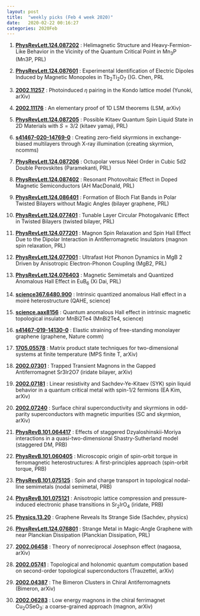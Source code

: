 ```yaml
---
layout: post
title:  "weekly picks (Feb 4 week 2020)"
date:   2020-02-22 00:16:27
categories: 2020Feb
---
```




1. **[PhysRevLett.124.087202](https://link.aps.org/doi/10.1103/PhysRevLett.124.087202)** : Helimagnetic Structure and Heavy-Fermion-Like Behavior in the Vicinity of the Quantum Critical Point in ${\mathrm{Mn}}_{3}\mathrm{P}$ (Mn3P, PRL)

1. **[PhysRevLett.124.087601](https://link.aps.org/doi/10.1103/PhysRevLett.124.087601)** : Experimental Identification of Electric Dipoles Induced by Magnetic Monopoles in ${\mathrm{Tb}}_{2}{\mathrm{Ti}}_{2}{\mathrm{O}}_{7}$ ()G. Chen, PRL

1. **[2002.11257](http://arxiv.org/abs/2002.11257)** : Photoinduced $\eta$ pairing in the Kondo lattice model (Yunoki, arXiv)

1. **[2002.11176](http://arxiv.org/abs/2002.11176)** : An elementary proof of 1D LSM theorems (LSM, arXiv)


1. **[PhysRevLett.124.087205](https://link.aps.org/doi/10.1103/PhysRevLett.124.087205)** : Possible Kitaev Quantum Spin Liquid State in 2D Materials with $S=3/2$ (kitaev yamaji, PRL)

1. **[s41467-020-14769-0](https://www.nature.com/articles/s41467-020-14769-0)** : Creating zero-field skyrmions in exchange-biased multilayers through X-ray illumination (creating skyrmion, ncomms)

1. **[PhysRevLett.124.087206](https://journals.aps.org/prl/pdf/10.1103/PhysRevLett.124.087206)** : Octupolar versus Néel Order in Cubic 5d2 Double Perovskites (Paramekanti, PRL)

1. **[PhysRevLett.124.087402](https://journals.aps.org/prl/pdf/10.1103/PhysRevLett.124.087402)** : Resonant Photovoltaic Effect in Doped Magnetic Semiconductors (AH MacDonald, PRL)

1. **[PhysRevLett.124.086401](https://link.aps.org/doi/10.1103/PhysRevLett.124.086401)** : Formation of Bloch Flat Bands in Polar Twisted Bilayers without Magic Angles (bilayer graphene, PRL)


1. **[PhysRevLett.124.077401](https://link.aps.org/doi/10.1103/PhysRevLett.124.077401)** : Tunable Layer Circular Photogalvanic Effect in Twisted Bilayers (twisted bilayer, PRL)

1. **[PhysRevLett.124.077201](https://link.aps.org/doi/10.1103/PhysRevLett.124.077201)** : Magnon Spin Relaxation and Spin Hall Effect Due to the Dipolar Interaction in Antiferromagnetic Insulators (magnon spin relaxation, PRL)

1. **[PhysRevLett.124.077001](https://link.aps.org/doi/10.1103/PhysRevLett.124.077001)** : Ultrafast Hot Phonon Dynamics in MgB 2 Driven by Anisotropic Electron-Phonon Coupling (MgB2, PRL)


1. **[PhysRevLett.124.076403](https://link.aps.org/doi/10.1103/PhysRevLett.124.076403)** : Magnetic Semimetals and Quantized Anomalous Hall Effect in ${\mathrm{EuB}}_{6}$ (Xi Dai, PRL)

1. **[science367.6480.900](https://science.sciencemag.org/content/367/6480/900)** : Intrinsic quantized anomalous Hall effect in a moiré heterostructure (QAHE, science)

1. **[science.aax8156](https://www.sciencemag.org/lookup/doi/10.1126/science.aax8156)** : Quantum anomalous Hall effect in intrinsic magnetic topological insulator MnBi2Te4 (MnBi2Te4, science)

1. **[s41467-019-14130-0](http://www.nature.com/articles/s41467-019-14130-0)** : Elastic straining of free-standing monolayer graphene (graphene, Nature comm)


1. **[1705.05578](http://arxiv.org/abs/1705.05578)** : Matrix product state techniques for two-dimensional systems at finite temperature (MPS finite T, arXiv)

1. **[2002.07301](http://arxiv.org/abs/2002.07301)** : Trapped Transient Magnons in the Gapped Antiferromagnet Sr3Ir2O7 (iridate bilayer, arXiv)

1. **[2002.07181](http://arxiv.org/abs/2002.07181)** : Linear resistivity and Sachdev-Ye-Kitaev (SYK) spin liquid behavior in a quantum critical metal with spin-$1/2$ fermions (EA Kim, arXiv)

1. **[2002.07240](http://arxiv.org/abs/2002.07240)** : Surface chiral superconductivity and skyrmions in odd-parity superconductors with magnetic impurities (SC and skyrmion, arXiv)

1. **[PhysRevB.101.064417](https://link.aps.org/doi/10.1103/PhysRevB.101.064417)** : Effects of staggered Dzyaloshinskii-Moriya interactions in a quasi-two-dimensional Shastry-Sutherland model (staggered DM, PRB)

1. **[PhysRevB.101.060405](https://link.aps.org/doi/10.1103/PhysRevB.101.060405)** : Microscopic origin of spin-orbit torque in ferromagnetic heterostructures: A first-principles approach (spin-orbit torque, PRB)

1. **[PhysRevB.101.075125](https://link.aps.org/doi/10.1103/PhysRevB.101.075125)** : Spin and charge transport in topological nodal-line semimetals (nodal semimetal, PRB)

1. **[PhysRevB.101.075121](https://link.aps.org/doi/10.1103/PhysRevB.101.075121)** : Anisotropic lattice compression and pressure-induced electronic phase transitions in ${\mathrm{Sr}}_{2}\mathrm{IrO}{}_{4}$ (iridate, PRB)

1. **[Physics.13.20](https://link.aps.org/doi/10.1103/Physics.13.20)** : Graphene Reveals Its Strange Side (Sachdev, physics)

1. **[PhysRevLett.124.076801](https://link.aps.org/doi/10.1103/PhysRevLett.124.076801)** : Strange Metal in Magic-Angle Graphene with near Planckian Dissipation (Planckian Dissipation, PRL)


1. **[2002.06458](http://arxiv.org/abs/2002.06458)** : Theory of nonreciprocal Josephson effect (nagaosa, arXiv)

1. **[2002.05741](https://arxiv.org/abs/2002.05741v1)** : Topological and holonomic quantum computation based on second-order topological superconductors (Trauzettel, arXiv)

1. **[2002.04387](http://arxiv.org/abs/2002.04387)** : The Bimeron Clusters in Chiral Antiferromagnets (Bimeron, arXiv)

1. **[2002.06283](http://arxiv.org/abs/2002.06283)** : Low energy magnons in the chiral ferrimagnet $\text{Cu}_2\text{OSeO}_3$: a coarse-grained approach (magnon, arXiv)
